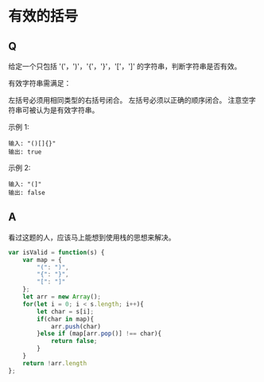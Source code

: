 # 有效的括号

## Q
给定一个只包括 '('，')'，'{'，'}'，'['，']' 的字符串，判断字符串是否有效。

有效字符串需满足：

左括号必须用相同类型的右括号闭合。
左括号必须以正确的顺序闭合。
注意空字符串可被认为是有效字符串。

示例 1:
```
输入: "()[]{}"
输出: true
```

示例 2:
```
输入: "(]"
输出: false
```

## A
看过这题的人，应该马上能想到使用栈的思想来解决。
``` javascript
var isValid = function(s) {
    var map = {
        "(": ")",
        "{": "}",
        "[": "]"
    };
    let arr = new Array();
    for(let i = 0; i < s.length; i++){
        let char = s[i];
        if(char in map){
            arr.push(char)
        }else if (map[arr.pop()] !== char){
            return false;
        }
    }
    return !arr.length
};
```